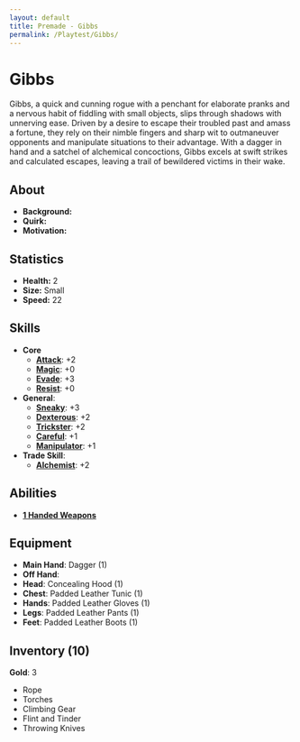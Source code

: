 ```yaml
---
layout: default
title: Premade - Gibbs
permalink: /Playtest/Gibbs/
---
```

# Gibbs
Gibbs, a quick and cunning rogue with a penchant for elaborate pranks and a nervous habit of fiddling with small objects, slips through shadows with unnerving ease. Driven by a desire to escape their troubled past and amass a fortune, they rely on their nimble fingers and sharp wit to outmaneuver opponents and manipulate situations to their advantage. With a dagger in hand and a satchel of alchemical concoctions, Gibbs excels at swift strikes and calculated escapes, leaving a trail of bewildered victims in their wake.
## About
- **Background:** 
- **Quirk:** 
- **Motivation:** 

## Statistics
- **Health:** 2
- **Size:** Small
- **Speed:** 22

## Skills
- **Core**
    - **[Attack]({{site.baseurl}}/PlayerResources/Skills/Attack/#Attack)**: +2
    - **[Magic]({{site.baseurl}}/PlayerResources/Skills/Magic/#Magic)**: +0
    - **[Evade]({{site.baseurl}}/PlayerResources/Skills/Evade/#Evade)**: +3
    - **[Resist]({{site.baseurl}}/PlayerResources/Skills/Resist/#Resist)**: +0
- **General**:
    - **[Sneaky]({{site.baseurl}}/PlayerResources/Skills/Sneaky/#Sneaky)**: +3
    - **[Dexterous]({{site.baseurl}}/PlayerResources/Skills/Dexterous/#Dexterous)**: +2
    - **[Trickster]({{site.baseurl}}/PlayerResources/Skills/Trickster/#Trickster)**: +2
    - **[Careful]({{site.baseurl}}/PlayerResources/Skills/Careful/#Careful)**: +1
    - **[Manipulator]({{site.baseurl}}/PlayerResources/Skills/Manipulator/#Manipulator)**: +1
- **Trade Skill**:
    - **[Alchemist]({{site.baseurl}}/PlayerResources/Skills/Alchemist/#Alchemist)**: +2
	
## Abilities
- **[1 Handed Weapons]({{site.baseurl}}/PlayerResources/Abilities/1HandedWeapons/#1-Handed-Weapons)**

## Equipment
- **Main Hand**: Dagger (1)
- **Off Hand**:
- **Head**: Concealing Hood (1)
- **Chest**: Padded Leather Tunic (1)
- **Hands**: Padded Leather Gloves (1)
- **Legs**: Padded Leather Pants (1)
- **Feet**: Padded Leather Boots (1)

## Inventory (10)
**Gold**: 3
- Rope
- Torches
- Climbing Gear
- Flint and Tinder
- Throwing Knives


